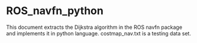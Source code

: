 # ROS_navfn_python
This document extracts the Dijkstra algorithm in the ROS navfn package and implements it in python language.
costmap_nav.txt is a testing data set.
